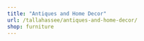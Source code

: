 ```yaml
---
title: "Antiques and Home Decor"
url: /tallahassee/antiques-and-home-decor/
shop: furniture
---
```


